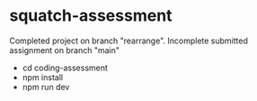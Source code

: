 # squatch-assessment

Completed project on branch "rearrange". Incomplete submitted assignment on branch "main"
- cd coding-assessment
- npm install
- npm run dev
